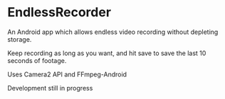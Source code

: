 # EndlessRecorder

An Android app which allows endless video recording without depleting storage. 

Keep recording as long as you want, and hit save to save the last 10 seconds of footage.

Uses Camera2 API and FFmpeg-Android

Development still in progress
